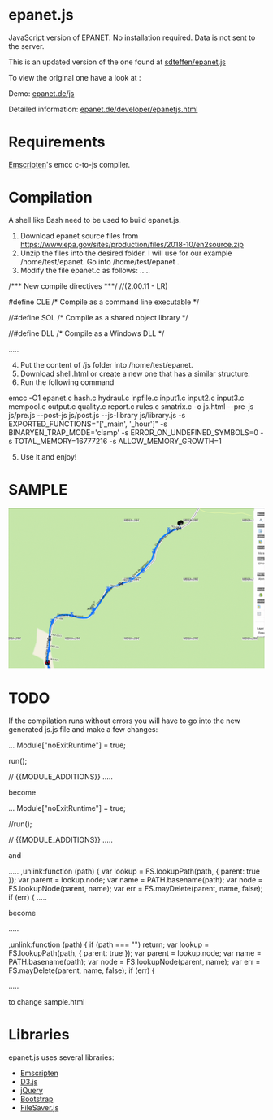 epanet.js
=========

JavaScript version of EPANET.
No installation required. Data is not sent to the server.

This is an updated version of the one found at [sdteffen/epanet.js](https://github.com/sdteffen/epanet.js)

To view the original one have a look at :

Demo: [epanet.de/js](http://epanet.de/js/)

Detailed information: [epanet.de/developer/epanetjs.html](http://epanet.de/developer/epanetjs.html)

Requirements
============

[Emscripten](http://emscripten.org)'s emcc c-to-js compiler.

Compilation
===========

A shell like Bash need to be used to build epanet.js. 
1. Download epanet source files from https://www.epa.gov/sites/production/files/2018-10/en2source.zip
2. Unzip the files into the desired folder. I will use for our example /home/test/epanet. Go into /home/test/epanet .
3. Modify the file epanet.c as follows:
.....

/*** New compile directives ***/  //(2.00.11 - LR)

#define CLE     /* Compile as a command line executable */

//#define SOL     /* Compile as a shared object library */

//#define DLL       /* Compile as a Windows DLL */ 


.....

4. Put the content of /js folder into /home/test/epanet.
5. Download shell.html or create a new one that has a similar structure.
6. Run the following command 

emcc -O1 epanet.c hash.c hydraul.c inpfile.c input1.c input2.c input3.c mempool.c output.c quality.c report.c rules.c smatrix.c -o js.html --pre-js js/pre.js  --post-js js/post.js --js-library js/library.js -s EXPORTED_FUNCTIONS="['_main', '_hour']" -s BINARYEN_TRAP_MODE='clamp' -s ERROR_ON_UNDEFINED_SYMBOLS=0 -s TOTAL_MEMORY=16777216 -s ALLOW_MEMORY_GROWTH=1

5. Use it and enjoy!

SAMPLE
======

![Example of how it's used in an application](https://github.com/bogdanvaduva/epanet.js-and-swmm.js/blob/master/epanet.gif)

TODO
====
If the compilation runs without errors you will have to go into the new generated js.js file and make a few changes:

...
  Module["noExitRuntime"] = true;

run();





// {{MODULE_ADDITIONS}}
.....

become

...
  Module["noExitRuntime"] = true;

//run();





// {{MODULE_ADDITIONS}}
.....


and

.....
,unlink:function (path) {
        var lookup = FS.lookupPath(path, { parent: true });
        var parent = lookup.node;
        var name = PATH.basename(path);
        var node = FS.lookupNode(parent, name);
        var err = FS.mayDelete(parent, name, false);
        if (err) {
.....

become

.....

,unlink:function (path) {
	if (path === "")
		return;
        var lookup = FS.lookupPath(path, { parent: true });
        var parent = lookup.node;
        var name = PATH.basename(path);
        var node = FS.lookupNode(parent, name);
        var err = FS.mayDelete(parent, name, false);
        if (err) {

.....

to change sample.html 

Libraries
=========

epanet.js uses several libraries:

* [Emscripten](http://emscripten.org)
* [D3.js](http://d3js.org)
* [jQuery](http://jquery.com)
* [Bootstrap](http://getbootstrap.com)
* [FileSaver.js](https://github.com/eligrey/FileSaver.js/)
